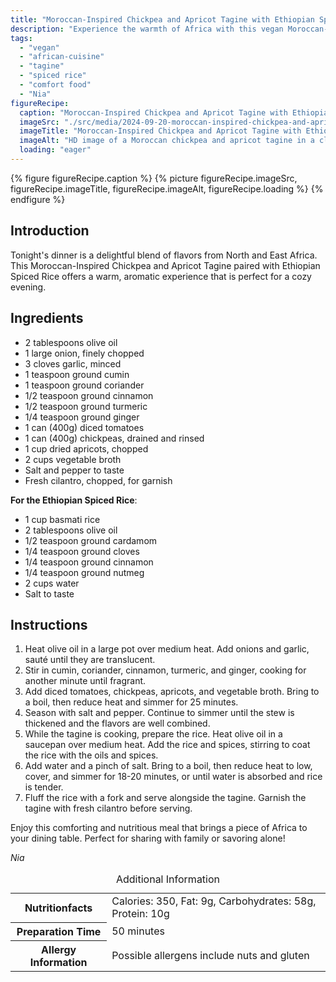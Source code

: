 ```yaml
---
title: "Moroccan-Inspired Chickpea and Apricot Tagine with Ethiopian Spiced Rice"
description: "Experience the warmth of Africa with this vegan Moroccan-Inspired Chickpea and Apricot Tagine paired with aromatic Ethiopian Spiced Rice."
tags:
  - "vegan"
  - "african-cuisine"
  - "tagine"
  - "spiced rice"
  - "comfort food"
  - "Nia"
figureRecipe: 
  caption: "Moroccan-Inspired Chickpea and Apricot Tagine with Ethiopian Spiced Rice"
  imageSrc: "./src/media/2024-09-20-moroccan-inspired-chickpea-and-apricot-tagine-with-ethiopian-spiced-rice-5379.png"
  imageTitle: "Moroccan-Inspired Chickpea and Apricot Tagine with Ethiopian Spiced Rice"
  imageAlt: "HD image of a Moroccan chickpea and apricot tagine in a clay pot, next to spiced Ethiopian rice, with a white tulip in a vase on a clean table."
  loading: "eager"
---
```


{% figure figureRecipe.caption %}
{% picture figureRecipe.imageSrc, figureRecipe.imageTitle, figureRecipe.imageAlt, figureRecipe.loading %}
{% endfigure %}

## Introduction

Tonight's dinner is a delightful blend of flavors from North and East Africa. This Moroccan-Inspired Chickpea and Apricot Tagine paired with Ethiopian Spiced Rice offers a warm, aromatic experience that is perfect for a cozy evening.

## Ingredients

- 2 tablespoons olive oil
- 1 large onion, finely chopped
- 3 cloves garlic, minced
- 1 teaspoon ground cumin
- 1 teaspoon ground coriander
- 1/2 teaspoon ground cinnamon
- 1/2 teaspoon ground turmeric
- 1/4 teaspoon ground ginger
- 1 can (400g) diced tomatoes
- 1 can (400g) chickpeas, drained and rinsed
- 1 cup dried apricots, chopped
- 2 cups vegetable broth
- Salt and pepper to taste
- Fresh cilantro, chopped, for garnish

**For the Ethiopian Spiced Rice**:
- 1 cup basmati rice
- 2 tablespoons olive oil
- 1/2 teaspoon ground cardamom
- 1/4 teaspoon ground cloves
- 1/4 teaspoon ground cinnamon
- 1/4 teaspoon ground nutmeg
- 2 cups water
- Salt to taste

## Instructions

1. Heat olive oil in a large pot over medium heat. Add onions and garlic, sauté until they are translucent.
2. Stir in cumin, coriander, cinnamon, turmeric, and ginger, cooking for another minute until fragrant.
3. Add diced tomatoes, chickpeas, apricots, and vegetable broth. Bring to a boil, then reduce heat and simmer for 25 minutes.
4. Season with salt and pepper. Continue to simmer until the stew is thickened and the flavors are well combined.
5. While the tagine is cooking, prepare the rice. Heat olive oil in a saucepan over medium heat. Add the rice and spices, stirring to coat the rice with the oils and spices.
6. Add water and a pinch of salt. Bring to a boil, then reduce heat to low, cover, and simmer for 18-20 minutes, or until water is absorbed and rice is tender.
7. Fluff the rice with a fork and serve alongside the tagine. Garnish the tagine with fresh cilantro before serving.

Enjoy this comforting and nutritious meal that brings a piece of Africa to your dining table. Perfect for sharing with family or savoring alone!

*Nia*

<table><caption class='sr-only'>Additional Information</caption><tr><th>Nutritionfacts</th><td>Calories: 350, Fat: 9g, Carbohydrates: 58g, Protein: 10g&nbsp;</td></tr><tr><th>Preparation Time</th><td>50 minutes&nbsp;</td></tr><tr><th>Allergy Information</th><td>Possible allergens include nuts and gluten&nbsp;</td></tr></table>

